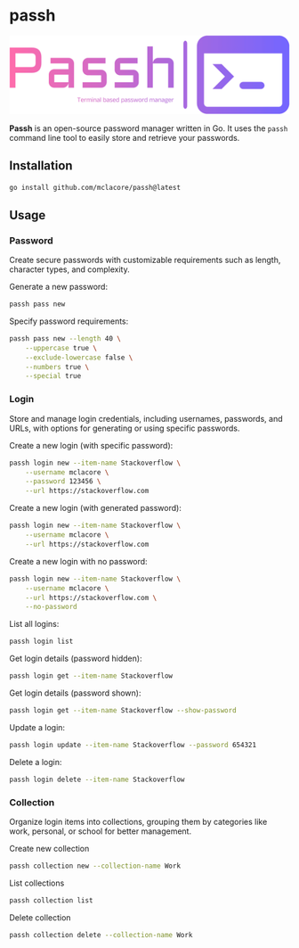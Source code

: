 # passh

![Passh logo](./assets/logo-no-background.png)

**Passh** is an open-source password manager written in Go. It uses the `passh` command line tool to easily store and retrieve your passwords.

## Installation

```bash
go install github.com/mclacore/passh@latest
```

## Usage

### Password

Create secure passwords with customizable requirements such as length, character types, and complexity.

Generate a new password:

```bash
passh pass new
```

Specify password requirements:

```bash
passh pass new --length 40 \
    --uppercase true \
    --exclude-lowercase false \
    --numbers true \
    --special true
```

### Login

Store and manage login credentials, including usernames, passwords, and URLs, with options for generating or using specific passwords.

Create a new login (with specific password):

```bash
passh login new --item-name Stackoverflow \
    --username mclacore \
    --password 123456 \
    --url https://stackoverflow.com
```

Create a new login (with generated password):

```bash
passh login new --item-name Stackoverflow \
    --username mclacore \
    --url https://stackoverflow.com
```

Create a new login with no password:

```bash
passh login new --item-name Stackoverflow \
    --username mclacore \
    --url https://stackoverflow.com \
    --no-password
```

List all logins:

```bash
passh login list
```

Get login details (password hidden):

```bash
passh login get --item-name Stackoverflow
```

Get login details (password shown):

```bash
passh login get --item-name Stackoverflow --show-password
```

Update a login:

```bash
passh login update --item-name Stackoverflow --password 654321
```

Delete a login:

```bash
passh login delete --item-name Stackoverflow
```

### Collection

Organize login items into collections, grouping them by categories like work, personal, or school for better management.

Create new collection

```bash
passh collection new --collection-name Work
```

List collections

```bash
passh collection list
```

Delete collection

```bash
passh collection delete --collection-name Work
```
<!---
TODO:

- Create a way to look for passh files
- Move login items to another collection
- Need to decrypt on db call, then encrypt after db call
- Need fast decrypt/encrypt
- Double encryption on passwords?
- Iterate through itemNames when doing a GET and list all matching items
- Set up SSH server
- Set up docker image

Move login item to another collection
```bash
passh login move --from-collection Personal --to-collection Work
```
-->
